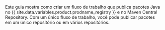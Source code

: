 Este guia mostra como criar um fluxo de trabalho que publica pacotes Java no {{ site.data.variables.product.prodname_registry }} e no Maven Central Repository. Com um único fluxo de trabalho, você pode publicar pacotes em um único repositório ou em vários repositórios.
